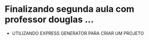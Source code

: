 # Finalizando segunda aula com professor douglas ...

 - UTILIZANDO EXPRESS GENERATOR PARA CRIAR UM PROJETO 